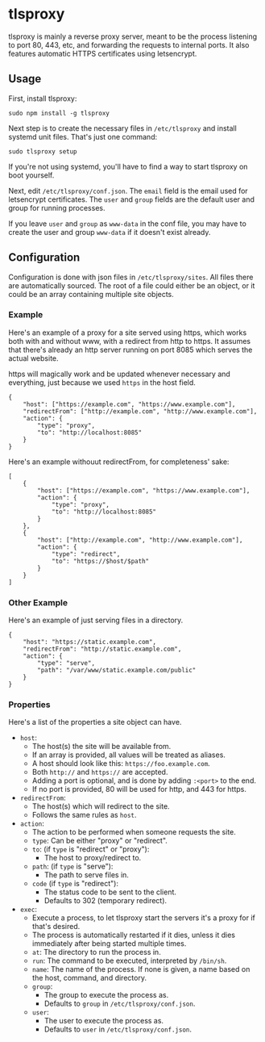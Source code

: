 # tlsproxy

tlsproxy is mainly a reverse proxy server, meant to be the process listening to
port 80, 443, etc, and forwarding the requests to internal ports. It also
features automatic HTTPS certificates using letsencrypt.

## Usage

First, install tlsproxy:

	sudo npm install -g tlsproxy

Next step is to create the necessary files in `/etc/tlsproxy` and install systemd
unit files. That's just one command:

	sudo tlsproxy setup

If you're not using systemd, you'll have to find a way to start tlsproxy on boot
yourself.

Next, edit `/etc/tlsproxy/conf.json`. The `email` field is the email used for
letsencrypt certificates. The `user` and `group` fields are the default user
and group for running processes.

If you leave `user` and `group` as `www-data` in the conf file, you may have to
create the user and group `www-data` if it doesn't exist already.

## Configuration

Configuration is done with json files in `/etc/tlsproxy/sites`. All files there
are automatically sourced. The root of a file could either be an object, or it
could be an array containing multiple site objects.

### Example

Here's an example of a proxy for a site served using https, which works both
with and without www, with a redirect from http to https.
It assumes that there's already an http server running on port 8085 which
serves the actual website.

https will magically work and be updated whenever necessary and everything,
just because we used `https` in the host field.

	{
		"host": ["https://example.com", "https://www.example.com"],
		"redirectFrom": ["http://example.com", "http://www.example.com"],
		"action": {
			"type": "proxy",
			"to": "http://localhost:8085"
		}
	}

Here's an example withouut redirectFrom, for completeness' sake:

	[
		{
			"host": ["https://example.com", "https://www.example.com"],
			"action": {
				"type": "proxy",
				"to": "http://localhost:8085"
			}
		},
		{
			"host": ["http://example.com", "http://www.example.com"],
			"action": {
				"type": "redirect",
				"to": "https://$host/$path"
			}
		}
	]

### Other Example

Here's an example of just serving files in a directory.

	{
		"host": "https://static.example.com",
		"redirectFrom": "http://static.example.com",
		"action": {
			"type": "serve",
			"path": "/var/www/static.example.com/public"
		}
	}

### Properties

Here's a list of the properties a site object can have.

* `host`:
	* The host(s) the site will be available from.
	* If an array is provided, all values will be treated as aliases.
	* A host should look like this: `https://foo.example.com`.
	* Both `http://` and `https://` are accepted.
	* Adding a port is optional, and is done by adding `:<port>` to the end.
	* If no port is provided, 80 will be used for http, and 443 for https.
* `redirectFrom`:
	* The host(s) which will redirect to the site.
	* Follows the same rules as `host`.
* `action`:
	* The action to be performed when someone requests the site.
	* `type`: Can be either "proxy" or "redirect".
	* `to`: (if `type` is "redirect" or "proxy"):
		* The host to proxy/redirect to.
	* `path`: (if `type` is "serve"):
		* The path to serve files in.
	* `code` (if `type` is "redirect"):
		* The status code to be sent to the client.
		* Defaults to 302 (temporary redirect).
* `exec`:
	* Execute a process, to let tlsproxy start the servers it's a proxy
	  for if that's desired.
	* The process is automatically restarted if it dies, unless it dies
	  immediately after being started multiple times.
	* `at`: The directory to run the process in.
	* `run`: The command to be executed, interpreted by `/bin/sh`.
	* `name`: The name of the process. If none is given, a name based on the
	  host, command, and directory.
	* `group`:
		* The group to execute the process as.
		* Defaults to `group` in `/etc/tlsproxy/conf.json`.
	* `user`:
		* The user to execute the process as.
		* Defaults to `user` in `/etc/tlsproxy/conf.json`.
